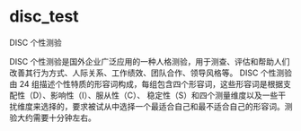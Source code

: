 # disc_test

DISC 个性测验

DISC 个性测验是国外企业广泛应用的一种人格测验，用于测查、评估和帮助人们改善其行为方式、人际关系、工作绩效、团队合作、领导风格等。 DISC 个性测验由 24 组描述个性特质的形容词构成，每组包含四个形容词，这些形容词是根据支配性（D）、影响性（I）、服从性（C）、 稳定性（S）和四个测量维度以及一些干扰维度来选择的，要求被试从中选择一个最适合自己和最不适合自己的形容词。测验大约需要十分钟左右。

